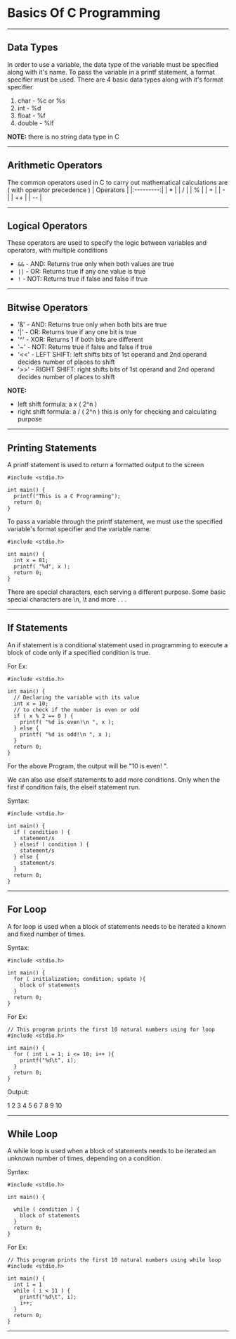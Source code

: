 # Basics Of C Programming

---

## Data Types
In order to use a variable, the data type of the variable must be specified along with it's name.
To pass the variable in a printf statement, a format specifier must be used.
There are 4 basic data types along with it's format specifier
1. char - %c or %s 
2. int - %d
3. float - %f
4. double - %lf

**NOTE:** 
there is no string data type in C

---

## Arithmetic Operators
The common operators used in C to carry out mathematical calculations are ( with operator precedence )
| Operators | 
|:---------:|
| *         |
| /         |
| %         |
| +         |
| -         |
| ++        |
| --        |

---

## Logical Operators
These operators are used to specify the logic between variables and operators, with multiple conditions

- `&&` - AND:  Returns true only when both values are true  
- `||` - OR:  Returns true if any one value is true  
- `!` - NOT:  Returns true if false and false if true

---

## Bitwise Operators
- '&' - AND:  Returns true only when both bits are true
- '|' - OR:  Returns true if any one bit is true  
- '^' - XOR:  Returns 1 if both bits are different
- '~' - NOT:  Returns true if false and false if true
- '<<' - LEFT SHIFT:  left shifts bits of 1st operand and 2nd operand decides number of places to shift
- '>>' - RIGHT SHIFT:  right shifts bits of 1st operand and 2nd operand decides number of places to shift

**NOTE:** 
* left shift formula: a x ( 2^n )
* right shift formula: a / ( 2^n )
this is only for checking and calculating purpose

---

## Printing Statements
A printf statement is used to return a formatted output to the screen
```
#include <stdio.h>

int main() {
  printf("This is a C Programming");
  return 0;
}
```
To pass a variable through the printf statement, we must use the specified variable's format specifier and the variable name.
```
#include <stdio.h>

int main() {
  int x = 81;
  printf( "%d", x );
  return 0;
}
```
There are special characters, each serving a different purpose.
Some basic special characters are \n, \t and more . . .


---

## If Statements
An if statement is a conditional statement used in programming to execute a block of code only if a specified condition is true.

For Ex:
```
#include <stdio.h>

int main() {
  // Declaring the variable with its value
  int x = 10;
  // to check if the number is even or odd
  if ( x % 2 == 0 ) {
    printf( "%d is even!\n ", x );
  } else {
    printf( "%d is odd!\n ", x );
  }
  return 0;
}
```
For the above Program, the output will be "10 is even! ".

We can also use elseif statements to add more conditions. Only when the first if condition fails, the elseif statement run.

Syntax:
```
#include <stdio.h>

int main() {
  if ( condition ) {
    statement/s
  } elseif ( condition ) {
    statement/s
  } else {
    statement/s
  }
  return 0;
}
```

---

## For Loop
A for loop is used when a block of statements needs to be iterated a known and fixed number of times.

Syntax:
```
#include <stdio.h>

int main() {
  for ( initialization; condition; update ){
    block of statements
  }
  return 0;
}
```
For Ex:
```
// This program prints the first 10 natural numbers using for loop
#include <stdio.h>

int main() {
  for ( int i = 1; i <= 10; i++ ){
    printf("%d\t", i);
  }
  return 0;
}
```
Output: 

1   2   3   4   5   6   7   8   9   10

---

## While Loop

A while loop is used when a block of statements needs to be iterated an unknown number of times, depending on a condition.

Syntax:
```
#include <stdio.h>

int main() {

  while ( condition ) {
    block of statements
  }
  return 0;
}
```
For Ex:
```
// This program prints the first 10 natural numbers using while loop
#include <stdio.h>

int main() {
  int i = 1
  while ( i < 11 ) {
    printf("%d\t", i);
    i++;
  }
  return 0;
}
```

---























